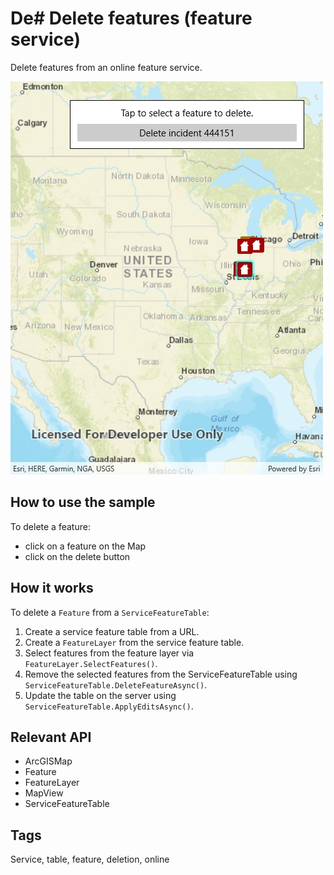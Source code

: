 ﻿# De# Delete features (feature service)

Delete features from an online feature service.

![Screenshot](DeleteFeatures.jpg)

## How to use the sample

To delete a feature:
* click on a feature on the Map
* click on the delete button

## How it works

To delete a `Feature` from a `ServiceFeatureTable`:

1. Create a service feature table from a URL.
2. Create a `FeatureLayer` from the service feature table.
3. Select features from the feature layer via `FeatureLayer.SelectFeatures()`.
4. Remove the selected features from the ServiceFeatureTable using `ServiceFeatureTable.DeleteFeatureAsync()`.
5. Update the table on the server using `ServiceFeatureTable.ApplyEditsAsync()`.

## Relevant API

* ArcGISMap
* Feature
* FeatureLayer
* MapView
* ServiceFeatureTable

## Tags

Service, table, feature, deletion, online